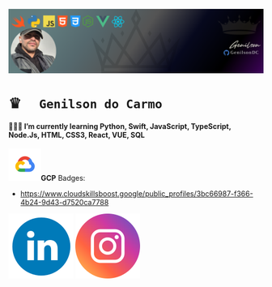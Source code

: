 ![GenilsonDC Banner](Documentation/GitGenilsonDC.png)

# ♛ `  Genilson do Carmo`



#### 👨🏻‍💻 I’m currently learning  **Python, Swift, JavaScript, TypeScript, Node.Js, HTML, CSS3, React, VUE,  SQL**



[![linkedin](Documentation/gcp.png)](https://www.cloudskillsboost.google/public_profiles/3bc66987-f366-4b24-9d43-d7520ca7788/)**GCP** Badges:

-  https://www.cloudskillsboost.google/public_profiles/3bc66987-f366-4b24-9d43-d7520ca7788



[![linkedin](Documentation/linkedin_icon.png)](https://www.linkedin.com/in/genilson-do-carmo-8a42b89a/)       [![instagrm](Documentation/instag.png)](https://www.instagram.com/genilson_carmo/) 

